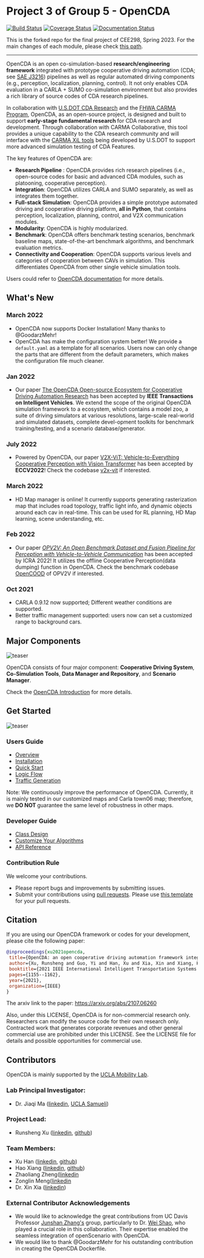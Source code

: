# Project 3 of Group 5 - OpenCDA  

[![Build Status](https://travis-ci.com/ucla-mobility/OpenCDA.svg?branch=develop)](https://travis-ci.com/ucla-mobility/OpenCDA)
[![Coverage Status](https://coveralls.io/repos/github/ucla-mobility/OpenCDA/badge.svg?branch=feature/readme_revise)](https://coveralls.io/github/ucla-mobility/OpenCDA?branch=feature/readme_revise)
[![Documentation Status](https://readthedocs.org/projects/opencda-documentation/badge/?version=latest)](https://opencda-documentation.readthedocs.io/en/latest/?badge=latest)

This is the forked repo for the final project of CEE298, Spring 2023. For the main changes of each module, please check [this path](https://github.com/hzl0220/OpenCDA-S2023-CEE298-Group5/tree/main/opencda/customize/).
_________________________________________________

OpenCDA is an open co-simulation-based **research/engineering framework** integrated with prototype cooperative driving automation (CDA; see [SAE J3216](https://www.sae.org/standards/content/j3216_202005/)) pipelines as well as regular automated driving components (e.g., perception, localization, planning, control).  It not only enables CDA evaluation in a CARLA + SUMO co-simulation environment but also provides a rich library of source codes of CDA research pipelines. 

In collaboration with  [U.S.DOT CDA Research](https://its.dot.gov/cda/) and the [FHWA CARMA Program](https://highways.dot.gov/research/operations/CARMA), OpenCDA, as an open-source project, is designed and built to support <strong>early-stage fundamental research </strong>  for CDA research and development. Through collaboration with CARMA Collaborative, this tool provides a unique capability to the CDA research community and will interface with the [CARMA XiL tools](https://github.com/usdot-fhwa-stol/carma-simulation) being developed by U.S.DOT to support more advanced simulation testing of CDA Features.


The key features of OpenCDA are:
* <strong> Research Pipeline </strong>: OpenCDA provides rich research pipelines (i.e., open-source codes for basic and advanced CDA modules, such as platooning, cooperative perception).
* <strong>Integration</strong>: OpenCDA utilizes CARLA and SUMO separately, as well as integrates them together.
* <strong> Full-stack Simulation</strong>: OpenCDA provides a simple prototype automated driving and cooperative driving platform, <strong>all in Python</strong>, that contains perception, localization, planning, control, and V2X communication modules.
* <strong>Modularity</strong>: OpenCDA is highly modularized. 
* <strong>Benchmark</strong>: OpenCDA offers benchmark testing scenarios, benchmark baseline maps, state-of-the-art benchmark algorithms, and benchmark evaluation metrics.
* <strong>Connectivity and Cooperation</strong>: OpenCDA supports various levels and categories of cooperation between CAVs in simulation. This differentiates OpenCDA from other single vehicle simulation tools.


Users could refer to [OpenCDA documentation](https://opencda-documentation.readthedocs.io/en/latest/) for more details.

## What's New
### March 2022
* OpenCDA now supports Docker Installation! Many thanks to @GoodarzMehr!
* OpenCDA has make the configuration system better! We provide a `default.yaml` as a template for all scenarios. Users now can
only change the parts that are different from the default parameters, which makes the configuration file much cleaner.

### Jan 2022
* Our paper [The OpenCDA Open-source Ecosystem for Cooperative Driving Automation Research](https://ieeexplore.ieee.org/document/10045043)
has been accepted by **IEEE Transactions on Intelligent Vehicles**. We extend the scope of the original OpenCDA simulation framework to a
ecosystem, which contains a model zoo, a suite of driving simulators at various resolutions, large-scale real-world and simulated datasets, complete devel-opment toolkits for benchmark training/testing, and a scenario database/generator.
### July 2022
* Powered by OpenCDA, our paper [V2X-ViT: Vehicle-to-Everything Cooperative
Perception with Vision Transformer](https://arxiv.org/pdf/2203.10638.pdf) has been accepted by **ECCV2022**! Check the codebase [v2x-vit](https://github.com/DerrickXuNu/v2x-vit) if interested.
### March 2022
* HD Map manager is online! It currently supports generating rasterization map that includes road topology, traffic light info, and dynamic objects around each cav in real-time. This can be
used for RL planning, HD Map learning, scene understanding, etc.

### Feb 2022
* Our paper [*OPV2V: An Open Benchmark Dataset and Fusion Pipeline for Perception with Vehicle-to-Vehicle Communication*](https://arxiv.org/abs/2109.07644)
  has been accepted by ICRA 2022! It utilizes  the offline Cooperative Perception(data dumping) function in OpenCDA. Check the benchmark codebase [OpenCOOD](https://github.com/DerrickXuNu/OpenCOOD) of OPV2V if interested.
### Oct 2021
 * CARLA 0.9.12 now supported; Different weather conditions are supported.
 * Better traffic management supported: users now can set a customized range to background cars.


## Major Components
![teaser](docs/md_files/images/OpenCDA_new_diagrams.png)

OpenCDA  consists of four major component: <strong>Cooperative Driving System</strong>,  <strong>Co-Simulation Tools</strong>, <strong>Data Manager and Repository</strong>,
and  <strong>Scenario Manager</strong>.

Check the [OpenCDA Introduction](https://opencda-documentation.readthedocs.io/en/latest/md_files/introduction.html) for more details.


## Get Started

 ![teaser](docs/md_files/images/platoon_joining_2lanefree_complete.gif)


### Users Guide
* [Overview](https://opencda-documentation.readthedocs.io/en/latest/md_files/introduction.html)
* [Installation](https://opencda-documentation.readthedocs.io/en/latest/md_files/installation.html)
* [Quick Start](https://opencda-documentation.readthedocs.io/en/latest/md_files/getstarted.html)
* [Logic Flow](https://opencda-documentation.readthedocs.io/en/latest/md_files/logic_flow.html)
* [Traffic Generation](https://opencda-documentation.readthedocs.io/en/latest/md_files/traffic_generation.html)


Note: We continuously improve the performance of OpenCDA. Currently, it is mainly tested in our customized maps and
 Carla town06 map; therefore, we <strong>DO NOT </strong> guarantee the same level of  robustness in other maps.

### Developer Guide

*  [Class Design](https://opencda-documentation.readthedocs.io/en/latest/md_files/developer_tutorial.html)
*  [Customize Your Algorithms](https://opencda-documentation.readthedocs.io/en/latest/md_files/customization.html)
*  [API Reference](https://opencda-documentation.readthedocs.io/en/latest/modules.html) <br>


### Contribution Rule
We welcome your contributions.
- Please report bugs and improvements by submitting issues.
- Submit your contributions using [pull requests](https://github.com/ucla-mobility/OpenCDA/pulls).
 Please use [this template](.github/PR_TEMPLATE.md) for your pull requests.



## Citation
 If you are using our OpenCDA framework or codes for your development, please cite the following paper:
 ```bibtex
@inproceedings{xu2021opencda,
  title={OpenCDA: an open cooperative driving automation framework integrated with co-simulation},
  author={Xu, Runsheng and Guo, Yi and Han, Xu and Xia, Xin and Xiang, Hao and Ma, Jiaqi},
  booktitle={2021 IEEE International Intelligent Transportation Systems Conference (ITSC)},
  pages={1155--1162},
  year={2021},
  organization={IEEE}
}
```
The arxiv link to the paper:  https://arxiv.org/abs/2107.06260

Also, under this LICENSE, OpenCDA is for non-commercial research only. Researchers can modify the source code for their own research only. Contracted work that generates corporate revenues and other general commercial use are prohibited under this LICENSE. See the LICENSE file for details and possible opportunities for commercial use.

## Contributors
OpenCDA is mainly supported by the [UCLA Mobility Lab](https://mobility-lab.seas.ucla.edu/). <br>

### Lab Principal Investigator:
- Dr. Jiaqi Ma ([linkedin](https://www.linkedin.com/in/jiaqi-ma-17037838/),
               [UCLA Samueli](https://samueli.ucla.edu/people/jiaqi-ma/))

### Project Lead: <br>
 - Runsheng Xu ([linkedin](https://www.linkedin.com/in/runsheng-xu/), [github](https://github.com/DerrickXuNu))  <br>

### Team Members: 
 - Xu Han ([linkedin](https://linkedin.com/in/xu-han-12851a64), [github](https://github.com/xuhan417))
 - Hao Xiang ([linkedin](https://www.linkedin.com/in/hao-xiang-42bb5a1b2/), [github](https://github.com/XHwind))
 - Zhaoliang Zheng([linkedin](https://www.linkedin.com/in/zhaoliang-zheng-905532171/)
 - Zonglin Meng([linkedin](https://www.linkedin.com/in/zonglin-meng-a393b31ab/)
 - Dr. Xin Xia ([linkedin](https://www.linkedin.com/in/yi-guo-4008baaa/))

### External Contributor Acknowledgements
- We would  like to acknowledge the great contributions from UC Davis Professor [Junshan Zhang's](https://faculty.engineering.ucdavis.edu/jzhang/) group,  particularly to Dr. [Wei Shao](https://scholar.google.com.au/citations?user=zbqNhWwAAAAJ&hl=en), who played a crucial role in this collaboration. Their expertise enabled the seamless integration of openScenario with OpenCDA.
- We would like to thank @GoodarzMehr for his outstanding contribution in creating the OpenCDA Dockerfile.
